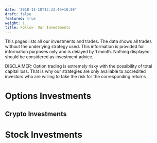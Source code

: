 ```yaml
---
date: '2018-11-18T12:33:46+10:00'
draft: false
featured: true
weight: 1
title: Follow  Our Investments
---
```

This pages lists all our investments and trades. The data shows all trades without the underlying strategy used. This information is provided for information purposes only and is delayed by 1 month. Nothing displayed should be considered as investment advice.

DISCLAIMER: Option trading is extremely risky with the possibility of total capital loss. That is why our strategies are only available to accredited investors who are willing to take the risk for the corresponding returns 

# Options Investments

## Crypto Investments

# Stock Investments


